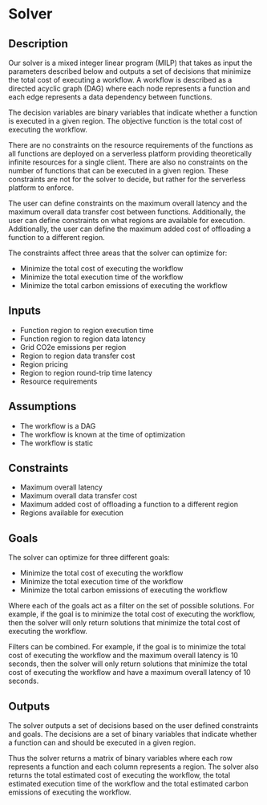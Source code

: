 # Solver

## Description

Our solver is a mixed integer linear program (MILP) that takes as input the parameters described below and outputs a set of decisions that minimize the total cost of executing a workflow. A workflow is described as a directed acyclic graph (DAG) where each node represents a function and each edge represents a data dependency between functions.

The decision variables are binary variables that indicate whether a function is executed in a given region. The objective function is the total cost of executing the workflow.

There are no constraints on the resource requirements of the functions as all functions are deployed on a serverless platform providing theoretically infinite resources for a single client. There are also no constraints on the number of functions that can be executed in a given region. These constraints are not for the solver to decide, but rather for the serverless platform to enforce.

The user can define constraints on the maximum overall latency and the maximum overall data transfer cost between functions. Additionally, the user can define constraints on what regions are available for execution. Additionally, the user can define the maximum added cost of offloading a function to a different region.

The constraints affect three areas that the solver can optimize for:

- Minimize the total cost of executing the workflow
- Minimize the total execution time of the workflow
- Minimize the total carbon emissions of executing the workflow

## Inputs

- Function region to region execution time
- Function region to region data latency
- Grid CO2e emissions per region
- Region to region data transfer cost
- Region pricing
- Region to region round-trip time latency
- Resource requirements

## Assumptions

- The workflow is a DAG
- The workflow is known at the time of optimization
- The workflow is static

## Constraints

- Maximum overall latency
- Maximum overall data transfer cost
- Maximum added cost of offloading a function to a different region
- Regions available for execution

## Goals

The solver can optimize for three different goals:

- Minimize the total cost of executing the workflow
- Minimize the total execution time of the workflow
- Minimize the total carbon emissions of executing the workflow

Where each of the goals act as a filter on the set of possible solutions. For example, if the goal is to minimize the total cost of executing the workflow, then the solver will only return solutions that minimize the total cost of executing the workflow.

Filters can be combined. For example, if the goal is to minimize the total cost of executing the workflow and the maximum overall latency is 10 seconds, then the solver will only return solutions that minimize the total cost of executing the workflow and have a maximum overall latency of 10 seconds.

## Outputs

The solver outputs a set of decisions based on the user defined constraints and goals. The decisions are a set of binary variables that indicate whether a function can and should be executed in a given region.

Thus the solver returns a matrix of binary variables where each row represents a function and each column represents a region. The solver also returns the total estimated cost of executing the workflow, the total estimated execution time of the workflow and the total estimated carbon emissions of executing the workflow.
